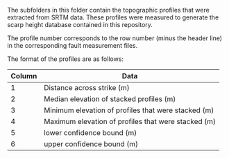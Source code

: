 The subfolders in this folder contain the topographic profiles that were extracted from SRTM data. These profiles were measured to generate the scarp height database contained in this repository.

The profile number corresponds to the row number (minus the header line) in the corresponding fault measurement files.

The format of the profiles are as follows:

Column | Data
-------|----------
1      | Distance across strike (m)
2      | Median elevation of stacked profiles (m)
3      | Minimum elevation of profiles that were stacked (m)
4      | Maximum elevation of profiles that were stacked (m)
5      | lower confidence bound (m)
6      | upper confidence bound (m)
